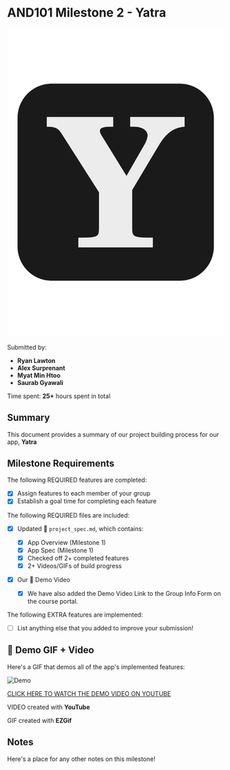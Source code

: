# AND101 Milestone 2 - **Yatra**

![Yatra Logo](Capstone/app/src/main/res/icon/yatra_icon.png)


Submitted by:

- **Ryan Lawton**
- **Alex Surprenant**
- **Myat Min Htoo**
- **Saurab Gyawali**

Time spent: **25+** hours spent in total

## Summary

This document provides a summary of our project building process for our app, **Yatra**

## Milestone Requirements

<!-- Please be sure to change the [ ] to [x] for any features you completed.  If a feature is not checked [x], you might miss the points for that item! -->

The following REQUIRED features are completed:

- [x] Assign features to each member of your group
- [x] Establish a goal time for completing each feature

The following REQUIRED files are included:

- [x] Updated 📄 `project_spec.md`, which contains:

  - [x] App Overview (Milestone 1)
  - [x] App Spec (Milestone 1)
  - [x] Checked off 2+ completed features
  - [x] 2+ Videos/GIFs of build progress

- [x] Our 🎥 Demo Video
  - [x] We have also added the Demo Video Link to the Group Info Form on the course portal.

The following EXTRA features are implemented:

- [ ] List anything else that you added to improve your submission!

## 🎥 Demo GIF + Video

Here's a GIF that demos all of the app's implemented features:

![Demo](https://i.imgur.com/ix4GWff.gif)

[CLICK HERE TO WATCH THE DEMO VIDEO ON YOUTUBE](https://www.youtube.com/watch?v=p-HfMGBSI4U)

VIDEO created with **YouTube**

GIF created with **EZGif**

## Notes

Here's a place for any other notes on this milestone!
